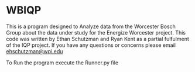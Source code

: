 # WBIQP

This is a program designed to Analyze data from the Worcester Bosch Group about the data under study for the Energize Worcester project.  This code was written by Ethan Schutzman and Ryan Kent as a partial fulfulment of the IQP project.  If you have any questions or concerns please email ehschutzman@wpi.edu



To Run the program execute the Runner.py file

